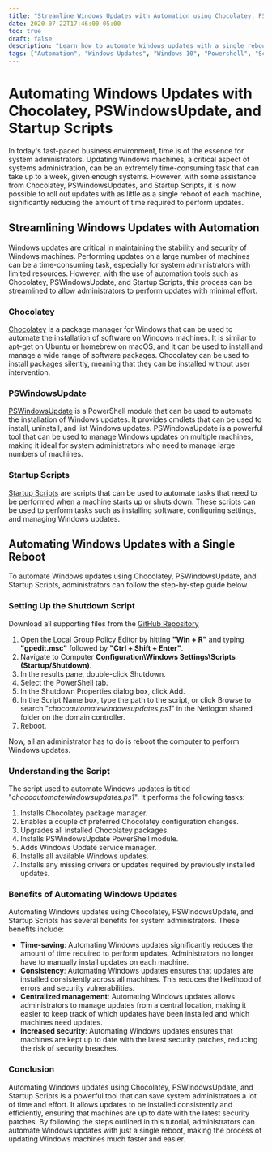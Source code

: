 ```yaml
---
title: "Streamline Windows Updates with Automation using Chocolatey, PSWindowsUpdate, and Startup Scripts"
date: 2020-07-22T17:46:00-05:00
toc: true
draft: false
description: "Learn how to automate Windows updates with a single reboot and save valuable time for system administrators using Chocolatey, PSWindowsUpdate, and Startup Scripts."
tags: ["Automation", "Windows Updates", "Windows 10", "Powershell", "Script", "Chocolatey", "PSWindowsUpdate", "Startup Scripts", "System Administrators", "Windows Update Processes", "Local Group Policy Editor", "GP", "GPO", "Group Policy Objects", "Package Manager", "Consistency", "Centralized Management", "Security", "Software Management", "Microsoft Updates"]
---
```

# Automating Windows Updates with Chocolatey, PSWindowsUpdate, and Startup Scripts

In today's fast-paced business environment, time is of the essence for system administrators. Updating Windows machines, a critical aspect of systems administration, can be an extremely time-consuming task that can take up to a week, given enough systems. However, with some assistance from Chocolatey, PSWindowsUpdates, and Startup Scripts, it is now possible to roll out updates with as little as a single reboot of each machine, significantly reducing the amount of time required to perform updates.

## Streamlining Windows Updates with Automation

Windows updates are critical in maintaining the stability and security of Windows machines. Performing updates on a large number of machines can be a time-consuming task, especially for system administrators with limited resources. However, with the use of automation tools such as Chocolatey, PSWindowsUpdate, and Startup Scripts, this process can be streamlined to allow administrators to perform updates with minimal effort.

### Chocolatey

[Chocolatey](https://chocolatey.org/) is a package manager for Windows that can be used to automate the installation of software on Windows machines. It is similar to apt-get on Ubuntu or homebrew on macOS, and it can be used to install and manage a wide range of software packages. Chocolatey can be used to install packages silently, meaning that they can be installed without user intervention.

### PSWindowsUpdate

[PSWindowsUpdate](https://www.powershellgallery.com/packages/PSWindowsUpdate/2.0.0.4) is a PowerShell module that can be used to automate the installation of Windows updates. It provides cmdlets that can be used to install, uninstall, and list Windows updates. PSWindowsUpdate is a powerful tool that can be used to manage Windows updates on multiple machines, making it ideal for system administrators who need to manage large numbers of machines.

### Startup Scripts

[Startup Scripts](https://docs.microsoft.com/en-us/previous-versions/windows/it-pro/windows-server-2012-R2-and-2012/dn789190(v=ws.11)) are scripts that can be used to automate tasks that need to be performed when a machine starts up or shuts down. These scripts can be used to perform tasks such as installing software, configuring settings, and managing Windows updates.

## Automating Windows Updates with a Single Reboot

To automate Windows updates using Chocolatey, PSWindowsUpdate, and Startup Scripts, administrators can follow the step-by-step guide below.

### Setting Up the Shutdown Script
Download all supporting files from the [GitHub Repository](https://github.com/simeononsecurity/ChocoAutomateWindowsUpdates)

1. Open the Local Group Policy Editor by hitting **"Win + R"** and typing **"gpedit.msc"** followed by **"Ctrl + Shift + Enter"**.
2. Navigate to Computer **Configuration\Windows Settings\Scripts (Startup/Shutdown)**.
3. In the results pane, double-click Shutdown.
4. Select the PowerShell tab.
5. In the Shutdown Properties dialog box, click Add.
6. In the Script Name box, type the path to the script, or click Browse to search "*chocoautomatewindowsupdates.ps1*" in the Netlogon shared folder on the domain controller.
7. Reboot.

Now, all an administrator has to do is reboot the computer to perform Windows updates.

### Understanding the Script

The script used to automate Windows updates is titled "*chocoautomatewindowsupdates.ps1*". It performs the following tasks:

1. Installs Chocolatey package manager.
2. Enables a couple of preferred Chocolatey configuration changes.
3. Upgrades all installed Chocolatey packages.
4. Installs PSWindowsUpdate PowerShell module.
5. Adds Windows Update service manager.
6. Installs all available Windows updates.
7. Installs any missing drivers or updates required by previously installed updates.

### Benefits of Automating Windows Updates

Automating Windows updates using Chocolatey, PSWindowsUpdate, and Startup Scripts has several benefits for system administrators. These benefits include:

- **Time-saving**: Automating Windows updates significantly reduces the amount of time required to perform updates. Administrators no longer have to manually install updates on each machine.
- **Consistency**: Automating Windows updates ensures that updates are installed consistently across all machines. This reduces the likelihood of errors and security vulnerabilities.
- **Centralized management**: Automating Windows updates allows administrators to manage updates from a central location, making it easier to keep track of which updates have been installed and which machines need updates.
- **Increased security**: Automating Windows updates ensures that machines are kept up to date with the latest security patches, reducing the risk of security breaches.

### Conclusion

Automating Windows updates using Chocolatey, PSWindowsUpdate, and Startup Scripts is a powerful tool that can save system administrators a lot of time and effort. It allows updates to be installed consistently and efficiently, ensuring that machines are up to date with the latest security patches. By following the steps outlined in this tutorial, administrators can automate Windows updates with just a single reboot, making the process of updating Windows machines much faster and easier.
